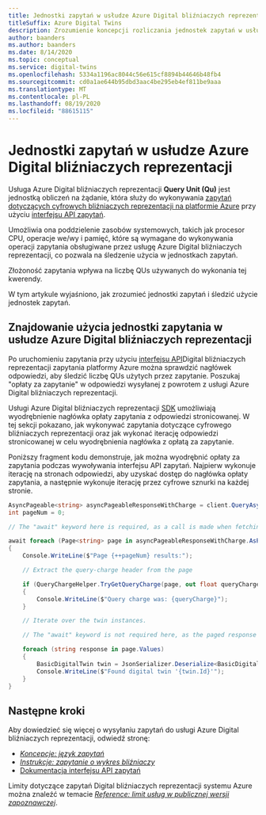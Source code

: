 ```yaml
---
title: Jednostki zapytań w usłudze Azure Digital bliźniaczych reprezentacji
titleSuffix: Azure Digital Twins
description: Zrozumienie koncepcji rozliczania jednostek zapytań w usłudze Azure Digital bliźniaczych reprezentacji
author: baanders
ms.author: baanders
ms.date: 8/14/2020
ms.topic: conceptual
ms.service: digital-twins
ms.openlocfilehash: 5334a1196ac8044c56e615cf8894b44646b48fb4
ms.sourcegitcommit: cd0a1ae644b95dbd3aac4be295eb4ef811be9aaa
ms.translationtype: MT
ms.contentlocale: pl-PL
ms.lasthandoff: 08/19/2020
ms.locfileid: "88615115"
---
```

# <a name="query-units-in-azure-digital-twins"></a>Jednostki zapytań w usłudze Azure Digital bliźniaczych reprezentacji 

Usługa Azure Digital bliźniaczych reprezentacji **Query Unit (Qu)** jest jednostką obliczeń na żądanie, która służy do wykonywania [zapytań dotyczących cyfrowych bliźniaczych reprezentacji na platformie Azure](how-to-query-graph.md) przy użyciu [interfejsu API zapytań](https://docs.microsoft.com/rest/api/digital-twins/dataplane/query). 

Umożliwia ona poddzielenie zasobów systemowych, takich jak procesor CPU, operacje we/wy i pamięć, które są wymagane do wykonywania operacji zapytania obsługiwane przez usługę Azure Digital bliźniaczych reprezentacji, co pozwala na śledzenie użycia w jednostkach zapytań.

Złożoność zapytania wpływa na liczbę QUs używanych do wykonania tej kwerendy. 

W tym artykule wyjaśniono, jak zrozumieć jednostki zapytań i śledzić użycie jednostek zapytań.

## <a name="find-the-query-unit-consumption-in-azure-digital-twins"></a>Znajdowanie użycia jednostki zapytania w usłudze Azure Digital bliźniaczych reprezentacji 

Po uruchomieniu zapytania przy użyciu [interfejsu API](https://docs.microsoft.com/rest/api/digital-twins/dataplane/query)Digital bliźniaczych reprezentacji zapytania platformy Azure można sprawdzić nagłówek odpowiedzi, aby śledzić liczbę QUs użytych przez zapytanie. Poszukaj "opłaty za zapytanie" w odpowiedzi wysyłanej z powrotem z usługi Azure Digital bliźniaczych reprezentacji. 

Usługi Azure Digital bliźniaczych reprezentacji [SDK](how-to-use-apis-sdks.md) umożliwiają wyodrębnienie nagłówka opłaty zapytania z odpowiedzi stronicowanej. W tej sekcji pokazano, jak wykonywać zapytania dotyczące cyfrowego bliźniaczych reprezentacji oraz jak wykonać iterację odpowiedzi stronicowanej w celu wyodrębnienia nagłówka z opłatą za zapytanie. 

Poniższy fragment kodu demonstruje, jak można wyodrębnić opłaty za zapytania podczas wywoływania interfejsu API zapytań. Najpierw wykonuje iterację na stronach odpowiedzi, aby uzyskać dostęp do nagłówka opłaty zapytania, a następnie wykonuje iterację przez cyfrowe sznurki na każdej stronie. 
 
```csharp
AsyncPageable<string> asyncPageableResponseWithCharge = client.QueryAsync("SELECT * FROM digitaltwins"); 
int pageNum = 0; 

// The "await" keyword here is required, as a call is made when fetching a new page. 

await foreach (Page<string> page in asyncPageableResponseWithCharge.AsPages()) 
{ 
    Console.WriteLine($"Page {++pageNum} results:"); 

    // Extract the query-charge header from the page 

    if (QueryChargeHelper.TryGetQueryCharge(page, out float queryCharge)) 
    { 
        Console.WriteLine($"Query charge was: {queryCharge}"); 
    } 

    // Iterate over the twin instances. 

    // The "await" keyword is not required here, as the paged response is local. 

    foreach (string response in page.Values) 
    { 
        BasicDigitalTwin twin = JsonSerializer.Deserialize<BasicDigitalTwin>(response); 
        Console.WriteLine($"Found digital twin '{twin.Id}'"); 
    } 
} 
```

## <a name="next-steps"></a>Następne kroki

Aby dowiedzieć się więcej o wysyłaniu zapytań do usługi Azure Digital bliźniaczych reprezentacji, odwiedź stronę:
* [*Koncepcje: język zapytań*](concepts-query-language.md)
* [*Instrukcje: zapytanie o wykres bliźniaczy*](how-to-query-graph.md)
* [Dokumentacja interfejsu API zapytań](https://docs.microsoft.com/rest/api/digital-twins/dataplane/query/querytwins)

Limity dotyczące zapytań Digital bliźniaczych reprezentacji systemu Azure można znaleźć w temacie [*Reference: limit usług w publicznej wersji zapoznawczej*](reference-service-limits.md).